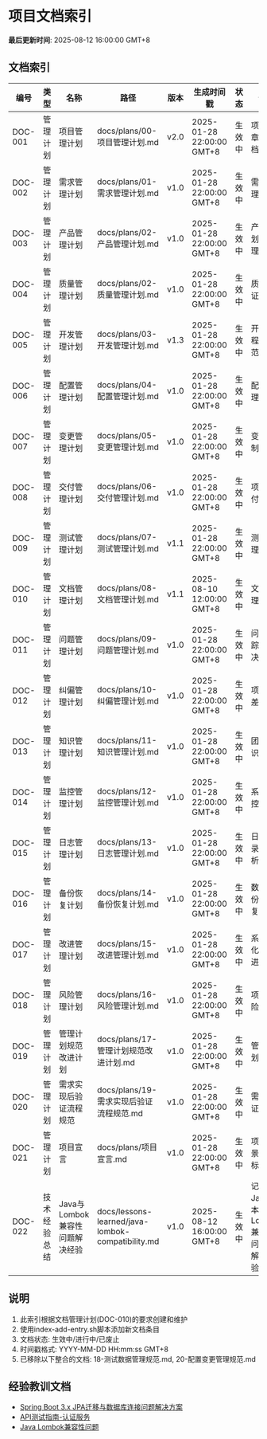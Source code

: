 # 项目文档索引

**最后更新时间**: 2025-08-12 16:00:00 GMT+8

## 文档索引

| 编号 | 类型 | 名称 | 路径 | 版本 | 生成时间戳 | 状态 | 备注 |
|------|------|------|------|------|------------|------|------|
| DOC-001 | 管理计划 | 项目管理计划 | docs/plans/00-项目管理计划.md | v2.0 | 2025-01-28 22:00:00 GMT+8 | 生效中 | 项目宪章性文档 |
| DOC-002 | 管理计划 | 需求管理计划 | docs/plans/01-需求管理计划.md | v1.0 | 2025-01-28 22:00:00 GMT+8 | 生效中 | 需求管理体系 |
| DOC-003 | 管理计划 | 产品管理计划 | docs/plans/02-产品管理计划.md | v1.0 | 2025-01-28 22:00:00 GMT+8 | 生效中 | 产品规划与管理 |
| DOC-004 | 管理计划 | 质量管理计划 | docs/plans/02-质量管理计划.md | v1.0 | 2025-01-28 22:00:00 GMT+8 | 生效中 | 质量保证体系 |
| DOC-005 | 管理计划 | 开发管理计划 | docs/plans/03-开发管理计划.md | v1.3 | 2025-01-28 22:00:00 GMT+8 | 生效中 | 开发流程与规范 |
| DOC-006 | 管理计划 | 配置管理计划 | docs/plans/04-配置管理计划.md | v1.0 | 2025-01-28 22:00:00 GMT+8 | 生效中 | 配置管理体系 |
| DOC-007 | 管理计划 | 变更管理计划 | docs/plans/05-变更管理计划.md | v1.0 | 2025-01-28 22:00:00 GMT+8 | 生效中 | 变更控制流程 |
| DOC-008 | 管理计划 | 交付管理计划 | docs/plans/06-交付管理计划.md | v1.0 | 2025-01-28 22:00:00 GMT+8 | 生效中 | 项目交付流程 |
| DOC-009 | 管理计划 | 测试管理计划 | docs/plans/07-测试管理计划.md | v1.1 | 2025-01-28 22:00:00 GMT+8 | 生效中 | 测试管理体系 |
| DOC-010 | 管理计划 | 文档管理计划 | docs/plans/08-文档管理计划.md | v1.1 | 2025-08-10 12:00:00 GMT+8 | 生效中 | 文档管理规范 |
| DOC-011 | 管理计划 | 问题管理计划 | docs/plans/09-问题管理计划.md | v1.0 | 2025-01-28 22:00:00 GMT+8 | 生效中 | 问题跟踪与解决 |
| DOC-012 | 管理计划 | 纠偏管理计划 | docs/plans/10-纠偏管理计划.md | v1.0 | 2025-01-28 22:00:00 GMT+8 | 生效中 | 项目偏差纠正 |
| DOC-013 | 管理计划 | 知识管理计划 | docs/plans/11-知识管理计划.md | v1.0 | 2025-01-28 22:00:00 GMT+8 | 生效中 | 团队知识管理 |
| DOC-014 | 管理计划 | 监控管理计划 | docs/plans/12-监控管理计划.md | v1.0 | 2025-01-28 22:00:00 GMT+8 | 生效中 | 系统监控体系 |
| DOC-015 | 管理计划 | 日志管理计划 | docs/plans/13-日志管理计划.md | v1.0 | 2025-01-28 22:00:00 GMT+8 | 生效中 | 日志记录与分析 |
| DOC-016 | 管理计划 | 备份恢复计划 | docs/plans/14-备份恢复计划.md | v1.0 | 2025-01-28 22:00:00 GMT+8 | 生效中 | 数据备份与恢复 |
| DOC-017 | 管理计划 | 改进管理计划 | docs/plans/15-改进管理计划.md | v1.0 | 2025-01-28 22:00:00 GMT+8 | 生效中 | 系统优化与改进 |
| DOC-018 | 管理计划 | 风险管理计划 | docs/plans/16-风险管理计划.md | v1.0 | 2025-01-28 22:00:00 GMT+8 | 生效中 | 项目风险管理 |
| DOC-019 | 管理计划 | 管理计划规范改进计划 | docs/plans/17-管理计划规范改进计划.md | v1.0 | 2025-01-28 22:00:00 GMT+8 | 生效中 | 管理计划优化 |
| DOC-020 | 管理计划 | 需求实现后验证流程规范 | docs/plans/19-需求实现后验证流程规范.md | v1.0 | 2025-01-28 22:00:00 GMT+8 | 生效中 | 需求验证流程 |
| DOC-021 | 管理计划 | 项目宣言 | docs/plans/项目宣言.md | v1.0 | 2025-01-28 22:00:00 GMT+8 | 生效中 | 项目愿景与目标 |
| DOC-022 | 技术经验总结 | Java与Lombok兼容性问题解决经验 | docs/lessons-learned/java-lombok-compatibility.md | v1.0 | 2025-08-12 16:00:00 GMT+8 | 生效中 | 记录Java版本与Lombok兼容性问题的解决经验 |

## 说明
1. 此索引根据文档管理计划(DOC-010)的要求创建和维护
2. 使用index-add-entry.sh脚本添加新文档条目
3. 文档状态: 生效中/进行中/已废止
4. 时间戳格式: YYYY-MM-DD HH:mm:ss GMT+8
5. 已移除以下整合的文档: 18-测试数据管理规范.md, 20-配置变更管理规范.md

## 经验教训文档

- [Spring Boot 3.x JPA迁移与数据库连接问题解决方案](../lessons-learned/spring-boot-3-jpa-migration.md)
- [API测试指南-认证服务](../lessons-learned/api-testing-guide-auth-service.md)
- [Java Lombok兼容性问题](../lessons-learned/java-lombok-compatibility.md)
